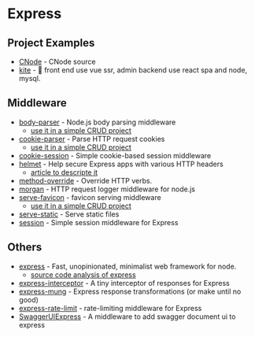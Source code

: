 # Express

## Project Examples

- [CNode](https://github.com/cnodejs/nodeclub) - CNode source
- [kite](https://github.com/maoxiaoquan/kite) - <g-emoji class="g-emoji" alias="palm_tree" fallback-src="https://github.githubassets.com/images/icons/emoji/unicode/1f334.png">🌴</g-emoji> front end use vue ssr, admin backend use react spa and node, mysql.

## Middleware

- [body-parser](https://github.com/expressjs/body-parser) - Node.js body parsing middleware
    - [use it in a simple CRUD project](https://github.com/FunnyLiu/expressDemo/blob/master/myapp/app.js#L18)
- [cookie-parser](https://github.com/expressjs/cookie-parser) - Parse HTTP request cookies
    - [use it in a simple CRUD project](https://github.com/FunnyLiu/expressDemo/blob/master/myapp/app.js#L21)
- [cookie-session](https://github.com/expressjs/cookie-session) - Simple cookie-based session middleware
- [helmet](https://github.com/helmetjs/helmet) - Help secure Express apps with various HTTP headers
    - [article to descripte it](https://juejin.im/post/5a24fd8f51882509e5438247)
- [method-override](https://github.com/expressjs/method-override) - Override HTTP verbs.
- [morgan](https://github.com/expressjs/morgan) - HTTP request logger middleware for node.js
- [serve-favicon](https://github.com/expressjs/serve-favicon) - favicon serving middleware
    - [use it in a simple CRUD project](https://github.com/FunnyLiu/expressDemo/blob/master/myapp/app.js#L16)
- [serve-static](https://github.com/expressjs/serve-static) - Serve static files
- [session](https://github.com/expressjs/session) - Simple session middleware for Express

## Others
- [express](https://github.com/expressjs/express) - Fast, unopinionated, minimalist web framework for node.
    - [source code analysis of express](https://github.com/FunnyLiu/express/tree/readsource)
- [express-interceptor](https://github.com/axiomzen/express-interceptor) - A tiny interceptor of responses for Express
- [express-mung](https://github.com/richardschneider/express-mung) - Express response transformations (or make until no good)
- [express-rate-limit](https://www.npmjs.com/package/express-rate-limit) - rate-limiting middleware for Express
- [SwaggerUIExpress](https://www.npmjs.com/package/swagger-ui-express) - A middleware to add swagger document ui to express 